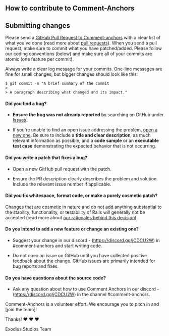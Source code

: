 ## How to contribute to Comment-Anchors

## Submitting changes

Please send a [GitHub Pull Request to Comment-anchors](https://github.com/ExodiusStudios/vscode-comment-anchors/pull/new/master) with a clear list of what you've done (read more about [pull requests](http://help.github.com/pull-requests/)). When you send a pull request, make sure to commit what you have patched/added. Please follow our coding conventions (below) and make sure all of your commits are atomic (one feature per commit).

Always write a clear log message for your commits. One-line messages are fine for small changes, but bigger changes should look like this:

    $ git commit -m "A brief summary of the commit
    > 
    > A paragraph describing what changed and its impact."


#### **Did you find a bug?**

* **Ensure the bug was not already reported** by searching on GitHub under [Issues](https://github.com/ExodiusStudios/vscode-comment-anchors/issues).

* If you're unable to find an open issue addressing the problem, [open a new one](https://github.com/ExodiusStudios/vscode-comment-anchors/issues/new). Be sure to include a **title and clear description**, as much relevant information as possible, and a **code sample** or an **executable test case** demonstrating the expected behavior that is not occurring.


#### **Did you write a patch that fixes a bug?**

* Open a new GitHub pull request with the patch.

* Ensure the PR description clearly describes the problem and solution. Include the relevant issue number if applicable.

#### **Did you fix whitespace, format code, or make a purely cosmetic patch?**

Changes that are cosmetic in nature and do not add anything substantial to the stability, functionality, or testability of Rails will generally not be accepted (read more about [our rationales behind this decision](https://github.com/rails/rails/pull/13771#issuecomment-32746700)).

#### **Do you intend to add a new feature or change an existing one?**

* Suggest your change in our discord - (https://discord.gg/jCDCU2W) in #comment-anchors and start writing code.

* Do not open an issue on GitHub until you have collected positive feedback about the change. GitHub issues are primarily intended for bug reports and fixes.

#### **Do you have questions about the source code?**

* Ask any question about how to use Comment Anchors in our discord - (https://discord.gg/jCDCU2W) in the channel #comment-anchors.


Comment-Anchors is a volunteer effort. We encourage you to pitch in and [join the team]!

Thanks! :heart: :heart: :heart:

Exodius Studios Team
